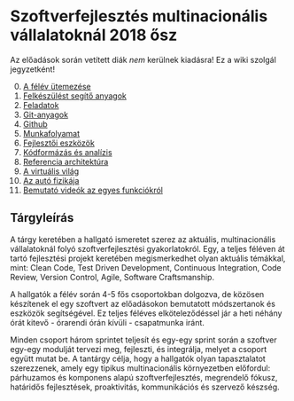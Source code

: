# Szoftverfejlesztés multinacionális vállalatoknál 2018 ősz

Az előadások során vetített diák _nem_ kerülnek kiadásra! Ez a wiki szolgál jegyzetként!

0. [A félév ütemezése](felev_utemezese.md)
1. [Felkészülést segítő anyagok](felkeszülest_segito_anyagok.md)
2. [Feladatok](feladatok.md)
3. [Git-anyagok](git_anyagok.md)
4. [Github](github.md)
5. [Munkafolyamat](munkafolyamat.md)
6. [Fejlesztői eszközök](fejlesztoi_eszkozok.md)
7. [Kódformázás és analízis](kodformazas.md)
8. [Referencia architektúra](referencia_architektura.md)
9. [A virtuális világ](virtualis_vilag.md)
10. [Az autó fizikája](fizika.md)
11. [Bemutató videók az egyes funkciókról](videok.md)

## Tárgyleírás

A tárgy keretében a hallgató ismeretet szerez az aktuális, multinacionális vállalatoknál folyó szoftverfejlesztési gyakorlatokról. Egy, a teljes féléven át tartó fejlesztési projekt keretében megismerkedhet olyan aktuális témákkal, mint: Clean Code, Test Driven Development, Continuous Integration, Code Review, Version Control, Agile, Software Craftsmanship.

A hallgatók a félév során 4-5 fős csoportokban dolgozva, de közösen készítenek el egy szoftvert az előadásokon bemutatott módszertanok és eszközök segítségével. Ez teljes féléves elköteleződéssel jár a heti néhány órát kitevő - órarendi órán kívüli - csapatmunka iránt.

Minden csoport három sprintet teljesít és egy-egy sprint során a szoftver egy-egy modulját tervezi meg, fejleszti, és integrálja, melyet a csoport együtt mutat be. A tantárgy célja, hogy a hallgatók olyan tapasztalatot szerezzenek, amely egy tipikus multinacionális környezetben előfordul: párhuzamos és komponens alapú szoftverfejlesztés, megrendelő fókusz, határidős fejlesztések, proaktivitás, kommunikációs és szervező készség.
